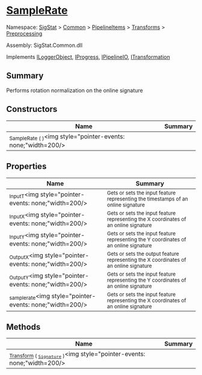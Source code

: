 # [SampleRate](./SampleRate.md)

Namespace: [SigStat]() > [Common](./../../../README.md) > [PipelineItems]() > [Transforms]() > [Preprocessing](./README.md)

Assembly: SigStat.Common.dll

Implements [ILoggerObject](./../../../ILoggerObject.md), [IProgress](./../../../Helpers/IProgress.md), [IPipelineIO](./../../../Pipeline/IPipelineIO.md), [ITransformation](./../../../ITransformation.md)

## Summary
Performs rotation normalization on the online signature

## Constructors

| Name | Summary | 
| --- | --- | 
| <sub>SampleRate (  )</sub><img style="pointer-events: none;"width=200/></div>| <sub></sub>| <br>


## Properties

| Name | Summary | 
| --- | --- | 
| <sub>InputT</sub><img style="pointer-events: none;"width=200/></div>| <sub>Gets or sets the input feature representing the timestamps of an online signature</sub>| <br>
| <sub>InputX</sub><img style="pointer-events: none;"width=200/></div>| <sub>Gets or sets the input feature representing the X coordinates of an online signature</sub>| <br>
| <sub>InputY</sub><img style="pointer-events: none;"width=200/></div>| <sub>Gets or sets the input feature representing the Y coordinates of an online signature</sub>| <br>
| <sub>OutputX</sub><img style="pointer-events: none;"width=200/></div>| <sub>Gets or sets the output feature representing the X coordinates of an online signature</sub>| <br>
| <sub>OutputY</sub><img style="pointer-events: none;"width=200/></div>| <sub>Gets or sets the input feature representing the Y coordinates of an online signature</sub>| <br>
| <sub>samplerate</sub><img style="pointer-events: none;"width=200/></div>| <sub>Gets or sets the input feature representing the X coordinates of an online signature</sub>| <br>


## Methods

| Name | Summary | 
| --- | --- | 
| <sub>[Transform](./Methods/SampleRate-100663845.md) ( [`Signature`](./../../../Signature.md) )</sub><img style="pointer-events: none;"width=200/></div>| <sub></sub>| <br>


